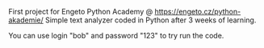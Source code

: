 First project for Engeto Python Academy @ https://engeto.cz/python-akademie/
Simple text analyzer coded in Python after 3 weeks of learning. 

You can use login "bob" and password "123" to try run the code.
